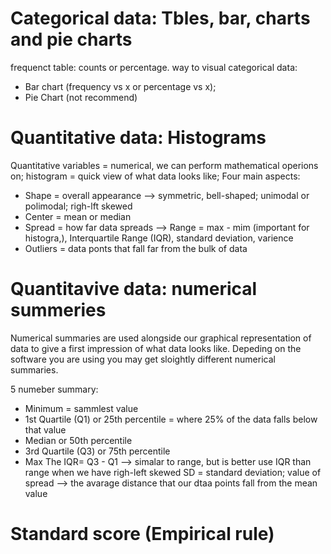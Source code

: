 # Categorical data: Tbles, bar, charts and pie charts
frequenct table: counts or percentage.
way to visual categorical data:
- Bar chart (frequency vs x or percentage vs x);
- Pie Chart (not recommend)

# Quantitative data: Histograms
Quantitative variables = numerical, we can perform mathematical operions on;
histogram =  quick view of what data looks like;
Four main aspects:
- Shape = overall appearance --> symmetric, bell-shaped; unimodal or polimodal; righ-lft skewed
- Center = mean or median
- Spread = how far data spreads --> Range = max - mim (important for histogra,), Interquartile Range (IQR), standard deviation, varience
- Outliers = data ponts that fall far from the bulk of data

# Quantitavive data: numerical summeries

Numerical summaries are used alongside our graphical representation of data to give a first impression of what data looks like.
Depeding on the software you are using you may get sloightly different numerical summaries.

5 numeber summary:
- Minimum = sammlest value
- 1st Quartile (Q1) or 25th percentile = where 25% of the data falls below that value 
- Median or 50th percentile
- 3rd Quartile (Q3) or 75th percentile
- Max
The IQR= Q3 - Q1 --> simalar to range, but is better use IQR than range when we have righ-left skewed
SD = standard deviation; value of spread --> the avarage distance that our dtaa points fall from the mean value

# Standard score (Empirical rule)
